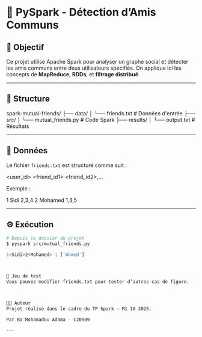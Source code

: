 # 🔗 PySpark - Détection d’Amis Communs

## 🎯 Objectif

Ce projet utilise Apache Spark pour analyser un graphe social et détecter les amis communs entre deux utilisateurs spécifiés. On applique ici les concepts de **MapReduce**, **RDDs**, et **filtrage distribué**.

---

## 📁 Structure

spark-mutual-friends/
├── data/
│ └── friends.txt # Données d'entrée
├── src/
│ └── mutual_friends.py # Code Spark
├── results/
│ └── output.txt # Résultats


---

## 💾 Données

Le fichier `friends.txt` est structuré comme suit :

<user_id> <Nom> <friend_id1> <friend_id2>,...

Exemple :

1 Sidi 2,3,4
2 Mohamed 1,3,5


---

## ⚙️ Exécution

```bash
# Depuis le dossier du projet
$ pyspark src/mutual_friends.py

1<Sidi>2<Mohamed> : ['Ahmed']



🧪 Jeu de test
Vous pouvez modifier friends.txt pour tester d’autres cas de figure.



👨‍💻 Auteur
Projet réalisé dans le cadre du TP Spark – M1 IA 2025.

Par Ba Mohamadou Adama - C20509

---
